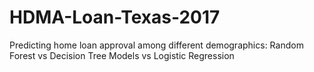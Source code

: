# HDMA-Loan-Texas-2017
Predicting home loan approval among different demographics: Random Forest vs Decision Tree Models vs Logistic Regression
